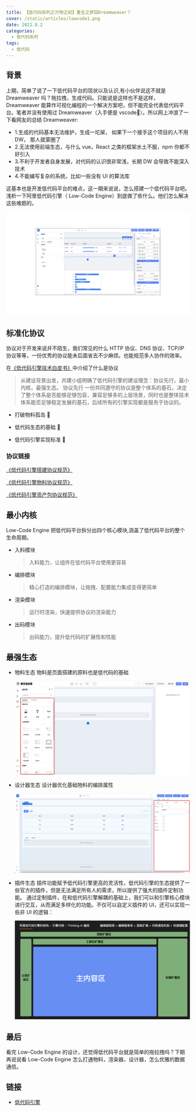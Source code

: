 ```yaml
---
title: 【低代码系列之万物之初】重生之梦回Dreamweaver？
cover: /static/articles/lowcode1.png
date: 2022.8.2
categories:
  - 低代码系列
tags: 
  - 低代码
---
```


## 背景

上期，简单了说了一下低代码平台的现状以及认识,有小伙伴说这不就是 Dreamweaver 吗？拖拉拽，生成代码。只能说是这样也不是这样，Dreamweaver 能算作可视化编程的一个解决方案吧，但不能完全代表低代码平台。笔者并没有使用过 Dreamweaver（入手便是 vscode🥭）。所以网上冲浪了一下看网友的总结 Dreamweaver:

- 1.生成的代码基本无法维护，生成一坨屎， 如果下一个接手这个项目的人不用 DW， 那人就蒙圈了
- 2.无法使用前端生态，与什么 vue，React 之类的框架水土不服，npm 你都不好引入
- 3.不利于开发者自身发展，对代码的认识很非常浅，长期 DW 会导致不能深入技术
- 4.不能编写复杂的系统，比如一些没有 UI 的算法库

这基本也是开发低代码平台的难点，这一期来说说，怎么搭建一个低代码平台吧。浅析一下阿里低代码引擎（ Low-Code Engine）到底做了些什么。他们怎么解决这些难题的。

![image.png](/static/articles/lowcode1.png)

## 标准化协议

协议对于开发来说并不陌生，我们常见的什么 HTTP 协议、DNS 协议、TCP/IP 协议等等，一份优秀的协议能未后面省去不少麻烦。也能规范多人协作的效率。

在[《低代码引擎技术白皮书》](https://developer.aliyun.com/ebook/read/7507)中介绍了什么是协议

> 从建设背景出发，共建小组明确了低代码引擎的建设理念：协议先行，最小内核，最强生态。
> 协议先行
> 一份共同遵守的协议是整个体系的基石，决定了整个体系是否能够足够包容，兼容足够多的上层场景，同时也是整体技术体系能否足够稳定发展的基石，后续所有的引擎实现都是服务于协议的。

- 打破物料孤岛 🥝

- 低代码生态的基础 🍌

- 低代码引擎实现标准 🍉

### 协议链接

[《低代码引擎搭建协议规范》](https://lowcode-engine.cn/lowcode)

[《低代码引擎物料协议规范》](https://lowcode-engine.cn/material)

[《低代码引擎资产包协议规范》](https://lowcode-engine.cn/assets)

## 最小内核

Low-Code Engine 把低代码平台拆分出四个核心模块,涵盖了低代码平台的整个生命周期。

- 入料模块

  > 入料能力，让组件在低代码平台使用更容易

- 编排模块

  > 精心打造的编排模块，让拖拽、配置能力集成变得更简单

- 渲染模块

  > 运行时渲染，快速提供协议的渲染能力

- 出码模块
  > 出码能力，提升低代码的扩展性和性能

## 最强生态

- 物料生态
  物料是页面搭建的原料也是低代码的基础

  ![image.png](/static/articles/material.png)

- 设计器生态
  设计器优化基础物料的编排属性

  ![image.png](/static/articles/setter.png)

- 插件生态
  插件功能赋予低代码引擎更高的灵活性，低代码引擎的生态提供了一些官方的插件，但是无法满足所有人的需求，所以提供了强大的插件定制功能。
  通过定制插件，在和低代码引擎解耦的基础上，我们可以和引擎核心模块进行交互，从而满足多样化的功能。不仅可以自定义插件的 UI，还可以实现一些非 UI 的逻辑：

  ![image.png](/static/articles/plugin.png)

## 最后

看完 Low-Code Engine 的设计，还觉得低代码平台就是简单的拖拉拽吗？下期再说说看 Low-Code Engine 怎么打通物料，渲染器，设计器，怎么优雅的数据通信。

## 链接

- [低代码引擎](https://lowcode-engine.cn/)

